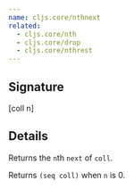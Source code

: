 ```yaml
---
name: cljs.core/nthnext
related:
  - cljs.core/nth
  - cljs.core/drop
  - cljs.core/nthrest
---
```


## Signature
[coll n]


## Details

Returns the `n`th `next` of `coll`.

Returns `(seq coll)` when `n` is 0.
